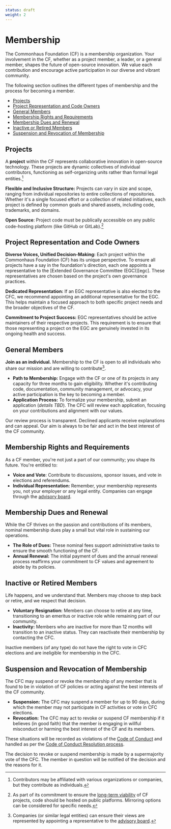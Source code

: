 ```yaml
---
status: draft
weight: 2
---
```

# Membership

The Commonhaus Foundation (CF) is a membership organization. Your involvement in the CF, whether as a project member, a leader, or a general member, shapes the future of open-source innovation. We value each contribution and encourage active participation in our diverse and vibrant community.

The following section outlines the different types of membership and the process for becoming a member.

- [Projects](#projects)
- [Project Representation and Code Owners](#project-representation-and-code-owners)
- [General Members](#general-members)
- [Membership Rights and Requirements](#membership-rights-and-requirements)
- [Membership Dues and Renewal](#membership-dues-and-renewal)
- [Inactive or Retired Members](#inactive-or-retired-members)
- [Suspension and Revocation of Membership](#suspension-and-revocation-of-membership)


## Projects

A **project** within the CF represents collaborative innovation in open-source technology. These projects are dynamic collectives of individual contributors, functioning as self-organizing units rather than formal legal entities.[^1]

**Flexible and Inclusive Structure:** Projects can vary in size and scope, ranging from individual repositories to entire collections of repositories. Whether it's a single focused effort or a collection of related initiatives, each project is defined by common goals and shared assets, including code, trademarks, and domains.

**Open Source**: Project code must be publically accessible on any public code-hosting platform (like GitHub or GitLab).[^2]

[^1]: Contributors may be affiliated with various organizations or companies, but they contribute as individuals.
[^2]: As part of its commitment to ensure the [long-term viability][succession] of CF projects, code should be hosted on public platforms. Mirroring options can be considered for specific needs.

## Project Representation and Code Owners

**Diverse Voices, Unified Decision-Making:** Each project within the Commonhaus Foundation (CF) has its unique perspective. To ensure all projects have a say in the foundation's direction, each one appoints a representative to the [Extended Governance Committee (EGC)][egc]. These representatives are chosen based on the project's own governance practices.

**Dedicated Representation:** If an EGC representative is also elected to the CFC, we recommend appointing an additional representative for the EGC. This helps maintain a focused approach to both specific project needs and the broader objectives of the CF.

**Commitment to Project Success:** EGC representatives should be active maintainers of their respective projects. This requirement is to ensure that those representing a project on the EGC are genuinely invested in its ongoing health and success.

## General Members

**Join as an individual.** Membership to the CF is open to all individuals who share our mission and are willing to contribute[^3]. 

- **Path to Membership:** Engage with the CF or one of its projects in any capacity for three months to gain eligibility. Whether it's contributing code, documentation, community management, or advocacy, your active participation is the key to becoming a member.
- **Application Process:** To formalize your membership, submit an application (*details TBD*). The CFC will review each application, focusing on your contributions and alignment with our values. 

Our review process is transparent. Declined applicants receive explanations and can appeal. Our aim is always to be fair and act in the best interest of the CF community.

[^3]: Companies (or similar legal entities) can ensure their views are represented by appointing a representative to the [advisory board][].

## Membership Rights and Requirements

As a CF member, you're not just a part of our community; you shape its future. You're entitled to:

- **Voice and Vote**: Contribute to discussions, sponsor issues, and vote in elections and referendums.
- **Individual Representation:** Remember, your membership represents you, not your employer or any legal entity. Companies can engage through the [advisory board][].

## Membership Dues and Renewal

While the CF thrives on the passion and contributions of its members, nominal membership dues play a small but vital role in sustaining our operations.

- **The Role of Dues:** These nominal fees support administrative tasks to ensure the smooth functioning of the CF.
- **Annual Renewal:** The initial payment of dues and the annual renewal process reaffirms your commitment to CF values and agreement to abide by its policies.

## Inactive or Retired Members

Life happens, and we understand that. Members may choose to step back or retire, and we respect that decision. 

- **Voluntary Resignation:** Members can choose to retire at any time, transitioning to an emeritus or inactive role while remaining part of our community.
- **Inactivity:** Members who are inactive for more than 12 months will transition to an inactive status. They can reactivate their membership by contacting the CFC.

Inactive members (of any type) do not have the right to vote in CFC elections and are ineligible for membership in the CFC.

## Suspension and Revocation of Membership

The CFC may suspend or revoke the membership of any member that is found to be in violation of CF policies or acting against the best interests of the CF community.

- **Suspension:** The CFC may suspend a member for up to 90 days, during which the member may not participate in CF activities or vote in CFC elections. 
- **Revocation:** The CFC may act to revoke or suspend CF membership if it believes (in good faith) that the member is engaging in willful misconduct or harming the best interest of the CF and its members.

These situations will be recorded as violations of the [Code of Conduct][coc] and handled as per the [Code of Conduct Resolution process][coc-reports].

The decision to revoke or suspend membership is made by a supermajority vote of the CFC. The member in question will be notified of the decision and the reasons for it.

[advisory board]: ./4-cf-advisory-board.md
[decision-making]: ./5-decision-making.md
[cfc]: ./3-cf-council.md
[coc]: ../policies/code-of-conduct.md
[coc-reports]: ../policies/code-of-conduct.md#handling-reports-and-escalations
[succession]: ../policies/succession-plan.md
